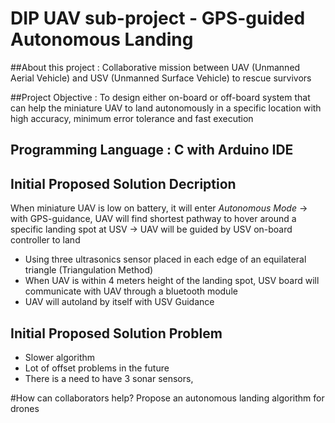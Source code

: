 # DIP UAV sub-project - GPS-guided Autonomous Landing

##About this project :
Collaborative mission between UAV (Unmanned Aerial Vehicle) and USV (Unmanned Surface Vehicle) to rescue survivors

##Project Objective :
To design either on-board or off-board system that can help the miniature UAV to land autonomously in a specific location with high accuracy, minimum error tolerance and fast execution

## Programming Language : C with Arduino IDE

## Initial Proposed Solution Decription
When miniature UAV is low on battery, it will enter *Autonomous Mode* -> with GPS-guidance, UAV will find shortest pathway to hover around a specific landing spot at USV -> UAV will be guided by USV on-board controller to land

- Using three ultrasonics sensor placed in each edge of an equilateral triangle (Triangulation Method)
- When UAV is within 4 meters height of the landing spot, USV board will communicate with UAV through a bluetooth module
- UAV will autoland by itself with USV Guidance

## Initial Proposed Solution Problem
- Slower algorithm
- Lot of offset problems in the future
- There is a need to have 3 sonar sensors,

#How can collaborators help?
Propose an autonomous landing algorithm for drones
